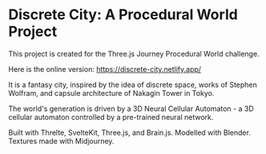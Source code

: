 # Discrete City: A Procedural World Project

This project is created for the Three.js Journey Procedural World challenge.

Here is the online version: https://discrete-city.netlify.app/

It is a fantasy city, inspired by the idea of discrete space, works of Stephen Wolfram, and capsule architecture of Nakagin Tower in Tokyo.

The world's generation is driven by a 3D Neural Cellular Automaton - a 3D cellular automaton controlled by a pre-trained neural network.

Built with Threlte, SvelteKit, Three.js, and Brain.js. Modelled with Blender. Textures made with Midjourney. 
